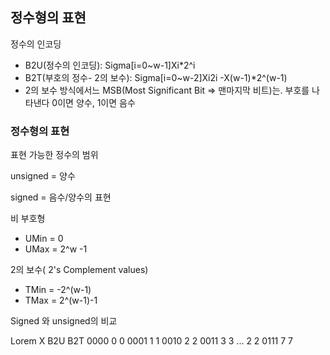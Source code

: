 <h2>정수형의 표현</h2>
<p>정수의 인코딩</p>
<ul>
	<li>B2U(정수의 인코딩): Sigma[i=0~w-1]Xi*2^i</li>
	<li>B2T(부호의 정수- 2의 보수): Sigma[i=0~w-2]Xi2i -X(w-1)*2^(w-1)</li>
	<li>2의 보수 방식에서느 MSB(Most Significant Bit => 맨마지막 비트)는. 부호를 나타낸다 0이면 양수, 1이면 음수</li>
</ul>

<h3>정수형의 표현</h3>
<p>표현 가능한 정수의 범위</p>
<p>unsigned =  양수</p>
<p>signed =  음수/양수의 표현</p>
<p>비 부호형</p>
<ul>
	<li>UMin = 0</li>
	<li>UMax = 2^w -1</li>
</ul>
<p>2의 보수( 2's Complement values)</p>
<ul>
	<li>TMin = -2^(w-1)</li>
	<li>TMax = 2^(w-1)-1</li>
</ul>	
<p>Signed 와 unsigned의 비교</p>

<caption>Lorem</caption>
<thead>
<tr>
  <th>X</th>
  <th>B2U</th>
  <th>B2T</th>
</tr>
</thead>
<tbody>
<tr>
  <td>0000</td>
  <td>0</td>
  <td>0</td>
</tr>
<tr>
  <td>0001</td>
  <td>1</td>
  <td>1</td>
</tr>
<tr>
  <td>0010</td>
  <td>2</td>
  <td>2</td>
</tr>
<tr>
  <td>0011</td>
  <td>3</td>
  <td>3</td>
</tr>
<tr>
  <td rowspan="2"> ... </td>
  <td>2</td>
  <td>2</td>
</tr>
<tr>
  <td>0111</td>
  <td>7</td>
  <td>7</td>
</tr>
</tbody>
</table>